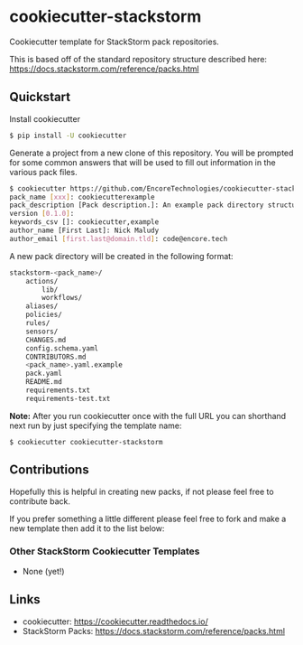 # cookiecutter-stackstorm

Cookiecutter template for StackStorm pack repositories.

This is based off of the standard repository structure described here: https://docs.stackstorm.com/reference/packs.html

## Quickstart

Install cookiecutter
``` bash
$ pip install -U cookiecutter
```

Generate a project from a new clone of this repository. You will be prompted for some common answers that will be used to fill out information in the various pack files.
``` bash
$ cookiecutter https://github.com/EncoreTechnologies/cookiecutter-stackstorm.git
pack_name [xxx]: cookiecutterexample
pack_description [Pack description.]: An example pack directory structure created using cookiecutter.
version [0.1.0]: 
keywords_csv []: cookiecutter,example
author_name [First Last]: Nick Maludy
author_email [first.last@domain.tld]: code@encore.tech
```

A new pack directory will be created in the following format:
``` bash
stackstorm-<pack_name>/
    actions/
        lib/
        workflows/
    aliases/
    policies/
    rules/
    sensors/
    CHANGES.md
    config.schema.yaml
    CONTRIBUTORS.md
    <pack_name>.yaml.example
    pack.yaml
    README.md
    requirements.txt
    requirements-test.txt
```

**Note:** After you run cookiecutter once with the full URL you can shorthand next run by just specifying the template name:
```
$ cookiecutter cookiecutter-stackstorm
```

## Contributions
Hopefully this is helpful in creating new packs, if not please feel free to contribute back.

If you prefer something a little different please feel free to fork and make a new template then add it to the list below:

### Other StackStorm Cookiecutter Templates
* None (yet!)

## Links
* cookiecutter: https://cookiecutter.readthedocs.io/
* StackStorm Packs: https://docs.stackstorm.com/reference/packs.html

